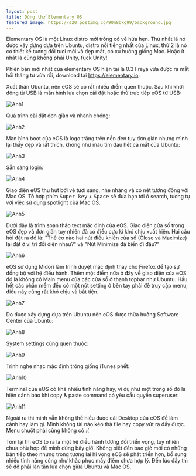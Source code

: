 ```yaml
---
layout: post
title: Dùng thử Elementary OS
featured_image: https://s20.postimg.cc/90n8bkg99/background.jpg
---
```


Elementary OS là một Linux distro mới trông có vẻ hứa hẹn. Thứ nhất là nó được xây dựng dựa trên Ubuntu, distro nổi tiếng nhất của Linux, thứ 2 là nó có thiết kế tương đối tươi mới và đẹp mắt, có xu hướng giống Mac. Hoặc ít nhất là cũng không phải Unity, fuck Unity!

Phiên bản mới nhất của elementary OS hiện tại là 0.3 Freya vừa được ra mắt hồi tháng tư vừa rồi, download tại https://elementary.io.

Xuất thân Ubuntu, nên eOS sẽ có rất nhiều điểm quen thuộc. Sau khi khởi động từ USB là màn hình lựa chọn cài đặt hoặc thử trực tiếp eOS từ USB:

![Anh1](https://s20.postimg.cc/44o6xqv8t/e_OS-2015-05-19-12-46-36.png)

Quá trình cài đặt đơn giản và nhanh chóng:

![Anh2](https://s20.postimg.cc/b7w2dcsyl/e_OS-2015-05-19-12-47-20.png)

Màn hình boot của eOS là logo trắng trên nền đen tuy đơn giản nhưng mình lại thấy đẹp và rất thích, không như màu tím đau hết cả mắt của Ubuntu:

![Anh3](https://s20.postimg.cc/sxxqycoj1/e_OS-2015-05-19-13-17-06.png)

Sẵn sàng login:

![Anh4](https://s20.postimg.cc/6yrcb92kt/e_OS-2015-05-19-13-23-57.png)

Giao diện eOS thu hút bởi vẻ tươi sáng, nhẹ nhàng và có nét tương đồng với Mac OS. Tổ hợp phím <kbd>Super key</kbd> + <kbd>Space</kbd> sẽ đưa bạn tới ô search, tương tự với việc sử dụng spotlight của Mac OS.

![Anh5](https://s20.postimg.cc/ib3xt0gel/e_OS-2015-05-19-13-25-08.png)

Dưới đây là trình soạn thảo text mặc định của eOS. Giao diện cửa sổ trong eOS đẹp và đơn giản tuy nhiên đã có điều cực kì khó chịu xuất hiện. Hai câu hỏi đặt ra đó là: "Thế éo nào hai nút điều khiển cửa sổ (Close và Maximize) lại đặt ở vị trí đối diện nhau?" và "Nút Minimize đã biến đi đâu?"

![Anh6](https://s20.postimg.cc/pr37etjjh/e_OS-2015-05-19-13-29-16.png)

eOS sử dụng Midori làm trình duyệt mặc định thay cho Firefox để tạo sự đồng bộ với hệ điều hành. Thêm một điểm nữa ở đây về giao diện của eOS đó là không có Main menu của các cửa sổ ở thanh topbar như Ubuntu. Hầu hết các phần mềm đều có một nút setting ở bên tay phải để truy cập menu, điều này cũng rất khó chịu và bất tiện.

![Anh7](https://s20.postimg.cc/k2wwnva19/e_OS-2015-05-19-13-30-13.png)

Do được xây dựng dựa trên Ubuntu nên eOS được thừa hưởng Software Center của Ubuntu:

![Anh8](https://s20.postimg.cc/eri036itp/e_OS-2015-05-19-13-31-31.png)

System settings cũng quen thuộc:

![Anh9](https://s20.postimg.cc/ca68vwr7h/e_OS-2015-05-19-13-32-42.png)

Trình nghe nhạc mặc định trông giống iTunes phết:

![Anh10](https://s20.postimg.cc/hll5gn859/e_OS-2015-05-19-13-37-31.png)

Terminal của eOS có khá nhiều tính năng hay, ví dụ như một trong số đó là hiện cảnh báo khi copy & paste command có yêu cầu quyền superuser:

![Anh11](https://s20.postimg.cc/ca68vxect/e_OS-2015-05-19-13-50-42.png)

Ngoài ra thì mình vẫn không thể hiểu được cái Desktop của eOS để làm cảnh hay làm gì. Mình không tài nào kéo thả file hay copy vứt ra đấy được. Menu chuột phải cũng không có :(

Tóm lại thì eOS tỏ ra là một hệ điều hành tương đối triển vọng, tuy nhiên chưa phù hợp để mình dùng bây giờ. Không biết đến bao giờ mới có những bản tiếp theo nhưng trong tương lai hi vọng eOS sẽ phát triển hơn, bổ sung nhiều tính năng cũng như khắc phục mấy điểm chưa hợp lý. Đến lúc đấy thì sẽ đỡ phải lăn tăn lựa chọn giữa Ubuntu và Mac OS.